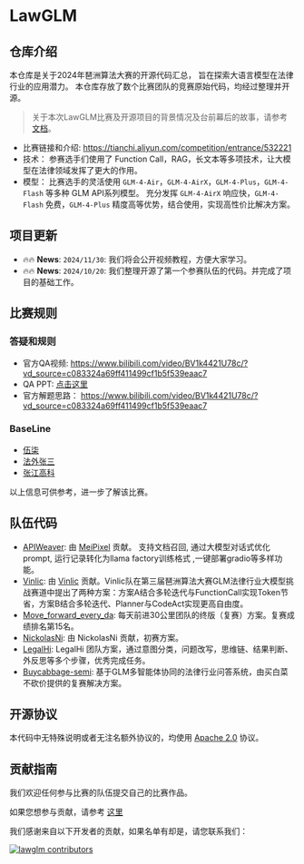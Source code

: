 # LawGLM

## 仓库介绍

本仓库是关于2024年琶洲算法大赛的开源代码汇总， 旨在探索大语言模型在法律行业的应用潜力。 本仓库存放了数个比赛团队的竞赛原始代码，均经过整理并开源。

> 关于本次LawGLM比赛及开源项目的背景情况及台前幕后的故事，请参考 [文档](remain_true_to_our_original_open-source_aspiration_in_the_legal_industry.md)。

+ 比赛链接和介绍: https://tianchi.aliyun.com/competition/entrance/532221
+ 技术： 参赛选手们使用了 Function Call，RAG，长文本等多项技术，让大模型在法律领域发挥了更大的作用。
+ 模型： 比赛选手的灵活使用 `GLM-4-Air`，`GLM-4-AirX`，`GLM-4-Plus`，`GLM-4-Flash` 等多种 GLM API系列模型。
  充分发挥 `GLM-4-AirX` 响应快，`GLM-4-Flash` 免费，`GLM-4-Plus` 精度高等优势，结合使用，实现高性价比解决方案。

## 项目更新

- 🔥🔥 **News**: ```2024/11/30```: 我们将会公开视频教程，方便大家学习。
- 🔥🔥 **News**: ```2024/10/20```: 我们整理开源了第一个参赛队伍的代码。并完成了项目的基础工作。

## 比赛规则

### 答疑和规则

+ 官方QA视频: https://www.bilibili.com/video/BV1k4421U78c/?vd_source=c083324a69ff411499cf1b5f539eaac7
+ QA PPT: [点击这里](assets/qa.pdf)
+ 官方解题思路： https://www.bilibili.com/video/BV1k4421U78c/?vd_source=c083324a69ff411499cf1b5f539eaac7

### BaseLine

+ [伍柒](assets/【baseline分享】伍柒.pdf)
+ [法外张三](assets/【baseline分享】法外张三.pdf)
+ [张江高科](assets/【baseline分享】张江高科.pdf)

以上信息可供参考，进一步了解该比赛。

## 队伍代码

+ [APIWeaver](APIWeaver-lawGLM/README.md): 由 [MeiPixel](https://github.com/MeiPixel) 贡献。
  支持文档召回, 通过大模型对话式优化prompt, 运行记录转化为llama factory训练格式 ,一键部署gradio等多样功能。
+ [Vinlic](Vinlic-lawGLM/README.md): 由 [Vinlic](https://github.com/Vinlic)
  贡献。Vinlic队在第三届琶洲算法大赛GLM法律行业大模型挑战赛道中提出了两种方案：方案A结合多轮迭代与FunctionCall实现Token节省，方案B结合多轮迭代、Planner与CodeAct实现更高自由度。
+ [Move_forward_every_da](Move_forward_every_day-lawGLM/README.md): 每天前进30公里团队的终版（复赛）方案。复赛成绩排名第15名。
+ [NickolasNi](NickolasNi-LawGLM/README.md): 由 NickolasNi 贡献，初赛方案。
+ [LegalHi](LegalHi-LawGLM/README.md): LegalHi 团队方案，通过意图分类，问题改写，思维链、结果判断、外反思等多个步骤，优秀完成任务。
+ [Buycabbage-semi](Buycabbage-semi-LawGLM): 基于GLM多智能体协同的法律行业问答系统，由买白菜不砍价提供的复赛解决方案。

## 开源协议

本代码中无特殊说明或者无注名额外协议的，均使用 [Apache 2.0](LICENSE) 协议。

## 贡献指南

我们欢迎任何参与比赛的队伍提交自己的比赛作品。

如果您想参与贡献，请参考 [这里](assets/contribute_zh.md)

我们感谢来自以下开发者的贡献，如果名单有却是，请您联系我们：

[![lawglm contributors](https://contrib.rocks/image?repo=metaglm/lawglm&max=2000)](https://github.com/metaglm/lawglm/graphs/contributors)
